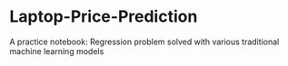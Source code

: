 # Laptop-Price-Prediction
A practice notebook: 
Regression problem solved with various traditional machine learning models
